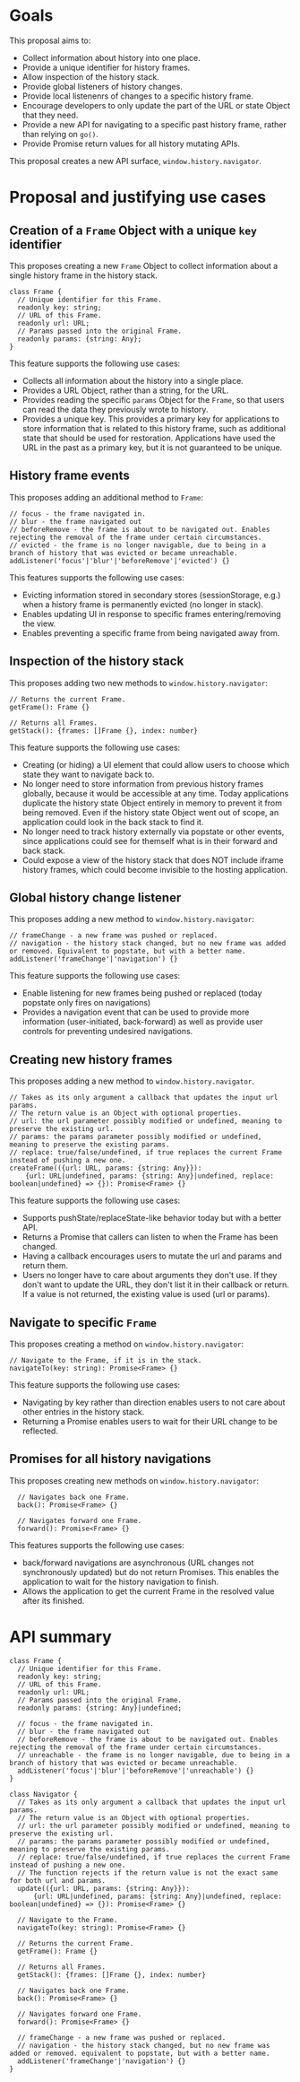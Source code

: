 # Goals

This proposal aims to:

- Collect information about history into one place.
- Provide a unique identifier for history frames.
- Allow inspection of the history stack.
- Provide global listeners of history changes.
- Provide local listenenrs of changes to a specific history frame.
- Encourage developers to only update the part of the URL or state Object that they need.
- Provide a new API for navigating to a specific past history frame, rather than relying on `go()`.
- Provide Promise return values for all history mutating APIs.

This proposal creates a new API surface, `window.history.navigator`.

# Proposal and justifying use cases

## Creation of a `Frame` Object with a unique `key` identifier

This proposes creating a new `Frame` Object to collect information about a single history frame in the history stack.

```
class Frame {
  // Unique identifier for this Frame.
  readonly key: string;
  // URL of this Frame.
  readonly url: URL;
  // Params passed into the original Frame.
  readonly params: {string: Any};
}
```

This feature supports the following use cases:

- Collects all information about the history into a single place.
- Provides a URL Object, rather than a string, for the URL.
- Provides reading the specific `params` Object for the `Frame`, so that users can read the data they previously wrote to history.
- Provides a unique key. This provides a primary key for applications to store information that is related to this history frame, such as additional state that should be used for restoration. Applications have used the URL in the past as a primary key, but it is not guaranteed to be unique.

## History frame events

This proposes adding an additional method to `Frame`:

```
// focus - the frame navigated in.
// blur - the frame navigated out
// beforeRemove - the frame is about to be navigated out. Enables rejecting the removal of the frame under certain circumstances.
// evicted - the frame is no longer navigable, due to being in a branch of history that was evicted or became unreachable.
addListener('focus'|'blur'|'beforeRemove'|'evicted') {}
```

This features supports the following use cases:

- Evicting information stored in secondary stores (sessionStorage, e.g.) when a history frame is permanently evicted (no longer in stack).
- Enables updating UI in response to specific frames entering/removing the view.
- Enables preventing a specific frame from being navigated away from.

## Inspection of the history stack

This proposes adding two new methods to `window.history.navigator`:

```
// Returns the current Frame.
getFrame(): Frame {}

// Returns all Frames.
getStack(): {frames: []Frame {}, index: number}
```

This feature supports the following use cases:

- Creating (or hiding) a UI element that could allow users to choose which state they want to navigate back to.
- No longer need to store information from previous history frames globally, because it would be accessible at any time. Today applications duplicate the history state Object entirely in memory to prevent it from being removed. Even if the history state Object went out of scope, an application could look in the back stack to find it.
- No longer need to track history externally via popstate or other events, since applications could see for themself what is in their forward and back stack.
- Could expose a view of the history stack that does NOT include iframe history frames, which could become invisible to the hosting application.

## Global history change listener

This proposes adding a new method to `window.history.navigator`:

```
// frameChange - a new frame was pushed or replaced.
// navigation - the history stack changed, but no new frame was added or removed. Equivalent to popstate, but with a better name.
addListener('frameChange'|'navigation') {}
```

This feature supports the following use cases:

- Enable listening for new frames being pushed or replaced (today popstate only fires on navigations)
- Provides a navigation event that can be used to provide more information (user-initiated, back-forward) as well as provide user controls for preventing undesired navigations.

## Creating new history frames

This proposes adding a new method to `window.history.navigator`.

```
// Takes as its only argument a callback that updates the input url params.
// The return value is an Object with optional properties.
// url: the url parameter possibly modified or undefined, meaning to preserve the existing url.
// params: the params parameter possibly modified or undefined, meaning to preserve the existing params.
// replace: true/false/undefined, if true replaces the current Frame instead of pushing a new one.
createFrame(({url: URL, params: {string: Any}}):
    {url: URL|undefined, params: {string: Any}|undefined, replace: boolean|undefined} => {}): Promise<Frame> {}
```

This feature supports the following use cases:

- Supports pushState/replaceState-like behavior today but with a better API.
- Returns a Promise that callers can listen to when the Frame has been changed.
- Having a callback encourages users to mutate the url and params and return them.
-  Users no longer have to care about arguments they don't use. If they don't want to update the URL, they don't list it in their callback or return. If a value is not returned, the existing value is used (url or params).

## Navigate to specific `Frame`

This proposes creating a method on `window.history.navigator`:

```
// Navigate to the Frame, if it is in the stack.
navigateTo(key: string): Promise<Frame> {}
```

This feature supports the following use cases:

- Navigating by key rather than direction enables users to not care about other entries in the history stack.
- Returning a Promise enables users to wait for their URL change to be reflected.

## Promises for all history navigations

This proposes creating new methods on `window.history.navigator`:

```
  // Navigates back one Frame.
  back(): Promise<Frame> {}

  // Navigates forward one Frame.
  forward(): Promise<Frame> {}
```

This features supports the following use cases:

- back/forward navigations are asynchronous (URL changes not synchronously updated) but do not return Promises. This enables the application to wait for the history navigation to finish.
- Allows the application to get the current Frame in the resolved value after its finished.

# API summary

```
class Frame {
  // Unique identifier for this Frame.
  readonly key: string;
  // URL of this Frame.
  readonly url: URL;
  // Params passed into the original Frame.
  readonly params: {string: Any}|undefined;

  // focus - the frame navigated in.
  // blur - the frame navigated out
  // beforeRemove - the frame is about to be navigated out. Enables rejecting the removal of the frame under certain circumstances.
  // unreachable - the frame is no longer navigable, due to being in a branch of history that was evicted or became unreachable.
  addListener('focus'|'blur'|'beforeRemove'|'unreachable') {}
}

class Navigator {
  // Takes as its only argument a callback that updates the input url params.
  // The return value is an Object with optional properties.
  // url: the url parameter possibly modified or undefined, meaning to preserve the existing url.
  // params: the params parameter possibly modified or undefined, meaning to preserve the existing params.
  // replace: true/false/undefined, if true replaces the current Frame instead of pushing a new one.
  // The function rejects if the return value is not the exact same for both url and params.
  update(({url: URL, params: {string: Any}}):
      {url: URL|undefined, params: {string: Any}|undefined, replace: boolean|undefined} => {}): Promise<Frame> {}

  // Navigate to the Frame.
  navigateTo(key: string): Promise<Frame> {}

  // Returns the current Frame.
  getFrame(): Frame {}

  // Returns all Frames.
  getStack(): {frames: []Frame {}, index: number}

  // Navigates back one Frame.
  back(): Promise<Frame> {}

  // Navigates forward one Frame.
  forward(): Promise<Frame> {}

  // frameChange - a new frame was pushed or replaced.
  // navigation - the history stack changed, but no new frame was added or removed. equivalent to popstate, but with a better name.
  addListener('frameChange'|'navigation') {}
}
```
